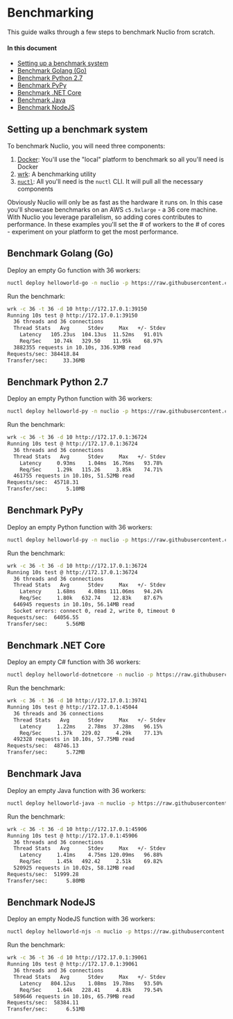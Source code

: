 # Benchmarking

This guide walks through a few steps to benchmark Nuclio from scratch.

#### In this document
- [Setting up a benchmark system](#setting-up-a-benchmark-system)
- [Benchmark Golang (Go)](#benchmark-golang-go)
- [Benchmark Python 2.7](#benchmark-python-27)
- [Benchmark PyPy](#benchmark-pypy)
- [Benchmark .NET Core](#benchmark-net-core)
- [Benchmark Java](#benchmark-java)
- [Benchmark NodeJS](#benchmark-nodejs)

## Setting up a benchmark system

To benchmark Nuclio, you will need three components:

1. [Docker](https://www.docker.com): You'll use the "local" platform to benchmark so all you'll need is Docker
2. [wrk](https://github.com/wg/wrk/wiki/Installing-Wrk-on-Linux): A benchmarking utility
3. [`nuctl`](https://github.com/pmker/genv/releases): All you'll need is the `nuctl` CLI. It will pull all the necessary components

Obviously Nuclio will only be as fast as the hardware it runs on. In this case you'll showcase benchmarks on an AWS `c5.9xlarge` - a 36 core machine. With Nuclio you leverage parallelism, so adding cores contributes to performance. In these examples you'll set the # of workers to the # of cores - experiment on your platform to get the most performance.

## Benchmark Golang (Go)

Deploy an empty Go function with 36 workers:
```sh
nuctl deploy helloworld-go -n nuclio -p https://raw.githubusercontent.com/pmker/genv/development/hack/examples/golang/empty/empty.go --platform local --triggers '{"mh": {"kind": "http", "maxWorkers": 36}}'
```

Run the benchmark:
```sh
wrk -c 36 -t 36 -d 10 http://172.17.0.1:39150
Running 10s test @ http://172.17.0.1:39150
  36 threads and 36 connections
  Thread Stats   Avg      Stdev     Max   +/- Stdev
    Latency   105.23us  104.13us  11.52ms   91.01%
    Req/Sec    10.74k   329.50    11.95k    68.97%
  3882355 requests in 10.10s, 336.93MB read
Requests/sec: 384418.84
Transfer/sec:     33.36MB
```

## Benchmark Python 2.7

Deploy an empty Python function with 36 workers:
```sh
nuctl deploy helloworld-py -n nuclio -p https://raw.githubusercontent.com/pmker/genv/development/hack/examples/python/empty/empty.py --platform local --triggers '{"mh": {"kind": "http", "maxWorkers": 36}}' --runtime python:2.7 --handler empty:handler
```

Run the benchmark:
```sh
wrk -c 36 -t 36 -d 10 http://172.17.0.1:36724
Running 10s test @ http://172.17.0.1:36724
  36 threads and 36 connections
  Thread Stats   Avg      Stdev     Max   +/- Stdev
    Latency     0.93ms    1.04ms  16.76ms   93.78%
    Req/Sec     1.29k   115.26     3.85k    74.71%
  461755 requests in 10.10s, 51.52MB read
Requests/sec:  45718.31
Transfer/sec:      5.10MB
```

## Benchmark PyPy

Deploy an empty Python function with 36 workers:
```sh
nuctl deploy helloworld-py -n nuclio -p https://raw.githubusercontent.com/pmker/genv/development/hack/examples/python/empty/empty.py --platform local --triggers '{"mh": {"kind": "http", "maxWorkers": 36}}' --runtime pypy --handler empty:handler
```

Run the benchmark:
```sh
wrk -c 36 -t 36 -d 10 http://172.17.0.1:36724
Running 10s test @ http://172.17.0.1:36724
  36 threads and 36 connections
  Thread Stats   Avg      Stdev     Max   +/- Stdev
    Latency     1.68ms    4.08ms 111.06ms   94.24%
    Req/Sec     1.80k   632.74    12.83k    87.67%
  646945 requests in 10.10s, 56.14MB read
  Socket errors: connect 0, read 2, write 0, timeout 0
Requests/sec:  64056.55
Transfer/sec:      5.56MB
```

## Benchmark .NET Core

Deploy an empty C# function with 36 workers:
``` sh
nuctl deploy helloworld-dotnetcore -n nuclio -p https://raw.githubusercontent.com/pmker/genv/development/hack/examples/dotnetcore/empty/empty.cs --platform local --triggers '{"mh": {"kind": "http", "maxWorkers": 36}}' --runtime dotnetcore --handler nuclio:empty
```

Run the benchmark:
```sh
wrk -c 36 -t 36 -d 10 http://172.17.0.1:39741
Running 10s test @ http://172.17.0.1:45044
  36 threads and 36 connections
  Thread Stats   Avg      Stdev     Max   +/- Stdev
    Latency     1.22ms    2.78ms  37.28ms   96.15%
    Req/Sec     1.37k   229.02     4.29k    77.13%
  492328 requests in 10.10s, 57.75MB read
Requests/sec:  48746.13
Transfer/sec:      5.72MB
```

## Benchmark Java

Deploy an empty Java function with 36 workers:
```sh
nuctl deploy helloworld-java -n nuclio -p https://raw.githubusercontent.com/pmker/genv/development/hack/examples/java/empty/EmptyHandler.java --platform local --triggers '{"mh": {"kind": "http", "maxWorkers": 36}}' --runtime java --handler EmptyHandler
```

Run the benchmark:
```sh
wrk -c 36 -t 36 -d 10 http://172.17.0.1:45906
Running 10s test @ http://172.17.0.1:45906
  36 threads and 36 connections
  Thread Stats   Avg      Stdev     Max   +/- Stdev
    Latency     1.41ms    4.75ms 120.09ms   96.88%
    Req/Sec     1.45k   492.42     2.51k    69.82%
  520925 requests in 10.02s, 58.12MB read
Requests/sec:  51999.28
Transfer/sec:      5.80MB
```

## Benchmark NodeJS

Deploy an empty NodeJS function with 36 workers:
```sh
nuctl deploy helloworld-njs -n nuclio -p https://raw.githubusercontent.com/pmker/genv/development/hack/examples/nodejs/empty/empty.js --platform local --triggers '{"mh": {"kind": "http", "maxWorkers": 36}}' --runtime nodejs --handler empty:handler
```

Run the benchmark:
```sh
wrk -c 36 -t 36 -d 10 http://172.17.0.1:39061
Running 10s test @ http://172.17.0.1:39061
  36 threads and 36 connections
  Thread Stats   Avg      Stdev     Max   +/- Stdev
    Latency   804.12us    1.08ms  19.78ms   93.50%
    Req/Sec     1.64k   228.41     4.83k    79.54%
  589646 requests in 10.10s, 65.79MB read
Requests/sec:  58384.11
Transfer/sec:      6.51MB
```

